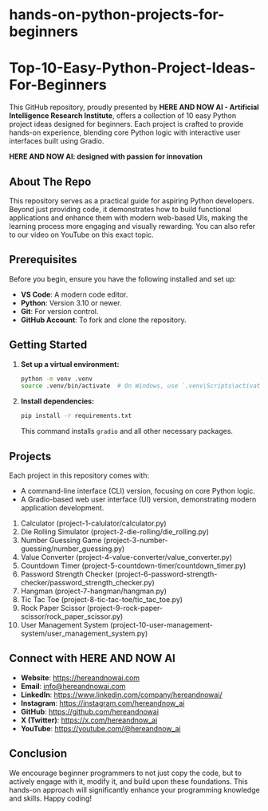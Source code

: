 # hands-on-python-projects-for-beginners

# Top-10-Easy-Python-Project-Ideas-For-Beginners

This GitHub repository, proudly presented by **HERE AND NOW AI - Artificial Intelligence Research Institute**, offers a collection of 10 easy Python project ideas designed for beginners. Each project is crafted to provide hands-on experience, blending core Python logic with interactive user interfaces built using Gradio.

**HERE AND NOW AI: designed with passion for innovation**

## About The Repo

This repository serves as a practical guide for aspiring Python developers. Beyond just providing code, it demonstrates how to build functional applications and enhance them with modern web-based UIs, making the learning process more engaging and visually rewarding. You can also refer to our video on YouTube on this exact topic.

## Prerequisites

Before you begin, ensure you have the following installed and set up:

*   **VS Code**: A modern code editor.
*   **Python**: Version 3.10 or newer.
*   **Git**: For version control.
*   **GitHub Account**: To fork and clone the repository.

## Getting Started

1.  **Set up a virtual environment:**
    ```bash
    python -m venv .venv
    source .venv/bin/activate  # On Windows, use `.venv\Scripts\activate`
    ```

2.  **Install dependencies:**
    ```bash
    pip install -r requirements.txt
    ```
    This command installs `gradio` and all other necessary packages.

## Projects
Each project in this repository comes with:
*   A command-line interface (CLI) version, focusing on core Python logic.
*   A Gradio-based web user interface (UI) version, demonstrating modern application development.

1.  Calculator (project-1-calulator/calculator.py)
2.  Die Rolling Simulator (project-2-die-rolling/die_rolling.py)
3.  Number Guessing Game (project-3-number-guessing/number_guessing.py)
4.  Value Converter (project-4-value-converter/value_converter.py)
5.  Countdown Timer (project-5-countdown-timer/countdown_timer.py)
6.  Password Strength Checker (project-6-password-strength-checker/password_strength_checker.py)
7.  Hangman (project-7-hangman/hangman.py)
8.  Tic Tac Toe (project-8-tic-tac-toe/tic_tac_toe.py)
9.  Rock Paper Scissor (project-9-rock-paper-scissor/rock_paper_scissor.py)
10. User Management System (project-10-user-management-system/user_management_system.py)

## Connect with HERE AND NOW AI
*   **Website**: https://hereandnowai.com
*   **Email**: info@hereandnowai.com
*   **LinkedIn**: https://www.linkedin.com/company/hereandnowai/
*   **Instagram**: https://instagram.com/hereandnow_ai
*   **GitHub**: https://github.com/hereandnowai
*   **X (Twitter)**: https://x.com/hereandnow_ai
*   **YouTube**: https://youtube.com/@hereandnow_ai

## Conclusion
We encourage beginner programmers to not just copy the code, but to actively engage with it, modify it, and build upon these foundations. This hands-on approach will significantly enhance your programming knowledge and skills. Happy coding!